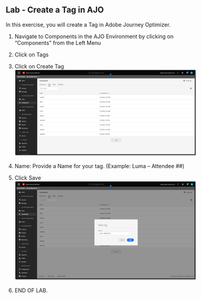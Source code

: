 ## Lab - Create a Tag in AJO

In this exercise, you will create a Tag in Adobe Journey Optimizer.

1.  Navigate to Components in the AJO Environment by clicking on “Components” from the Left Menu
2.  Click on Tags
3.  Click on Create Tag
![Tag](https://github.com/adobe-dss-aep/ajo-handson-labs/blob/2b82f4ea0f07f1d986f89c3e834cc3e26c756f7f/0.%20Images/Tag_1.png)

4.  Name:  Provide a Name for your tag.  (Example:  Luma – Attendee ##)
5.  Click Save
![Tag](https://github.com/adobe-dss-aep/ajo-handson-labs/blob/2b82f4ea0f07f1d986f89c3e834cc3e26c756f7f/0.%20Images/Tag_2.png)

6.  END OF LAB.
